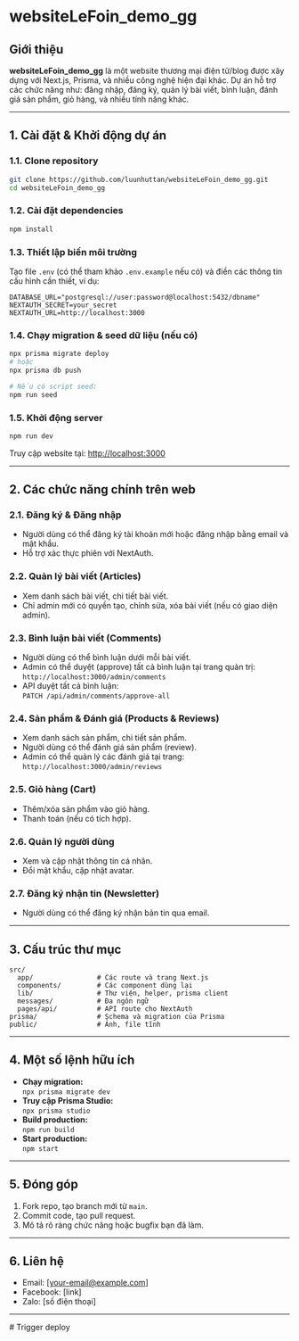 # websiteLeFoin_demo_gg

## Giới thiệu

**websiteLeFoin_demo_gg** là một website thương mại điện tử/blog được xây dựng với Next.js, Prisma, và nhiều công nghệ hiện đại khác. Dự án hỗ trợ các chức năng như: đăng nhập, đăng ký, quản lý bài viết, bình luận, đánh giá sản phẩm, giỏ hàng, và nhiều tính năng khác.

---

## 1. Cài đặt & Khởi động dự án

### 1.1. Clone repository

```bash
git clone https://github.com/luunhuttan/websiteLeFoin_demo_gg.git
cd websiteLeFoin_demo_gg
```

### 1.2. Cài đặt dependencies

```bash
npm install
```

### 1.3. Thiết lập biến môi trường

Tạo file `.env` (có thể tham khảo `.env.example` nếu có) và điền các thông tin cấu hình cần thiết, ví dụ:

```
DATABASE_URL="postgresql://user:password@localhost:5432/dbname"
NEXTAUTH_SECRET=your_secret
NEXTAUTH_URL=http://localhost:3000
```

### 1.4. Chạy migration & seed dữ liệu (nếu có)

```bash
npx prisma migrate deploy
# hoặc
npx prisma db push

# Nếu có script seed:
npm run seed
```

### 1.5. Khởi động server

```bash
npm run dev
```

Truy cập website tại: [http://localhost:3000](http://localhost:3000)

---

## 2. Các chức năng chính trên web

### 2.1. Đăng ký & Đăng nhập

- Người dùng có thể đăng ký tài khoản mới hoặc đăng nhập bằng email và mật khẩu.
- Hỗ trợ xác thực phiên với NextAuth.

### 2.2. Quản lý bài viết (Articles)

- Xem danh sách bài viết, chi tiết bài viết.
- Chỉ admin mới có quyền tạo, chỉnh sửa, xóa bài viết (nếu có giao diện admin).

### 2.3. Bình luận bài viết (Comments)

- Người dùng có thể bình luận dưới mỗi bài viết.
- Admin có thể duyệt (approve) tất cả bình luận tại trang quản trị:  
  `http://localhost:3000/admin/comments`
- API duyệt tất cả bình luận:  
  `PATCH /api/admin/comments/approve-all`

### 2.4. Sản phẩm & Đánh giá (Products & Reviews)

- Xem danh sách sản phẩm, chi tiết sản phẩm.
- Người dùng có thể đánh giá sản phẩm (review).
- Admin có thể quản lý các đánh giá tại trang:  
  `http://localhost:3000/admin/reviews`

### 2.5. Giỏ hàng (Cart)

- Thêm/xóa sản phẩm vào giỏ hàng.
- Thanh toán (nếu có tích hợp).

### 2.6. Quản lý người dùng

- Xem và cập nhật thông tin cá nhân.
- Đổi mật khẩu, cập nhật avatar.

### 2.7. Đăng ký nhận tin (Newsletter)

- Người dùng có thể đăng ký nhận bản tin qua email.

---

## 3. Cấu trúc thư mục

```
src/
  app/                # Các route và trang Next.js
  components/         # Các component dùng lại
  lib/                # Thư viện, helper, prisma client
  messages/           # Đa ngôn ngữ
  pages/api/          # API route cho NextAuth
prisma/               # Schema và migration của Prisma
public/               # Ảnh, file tĩnh
```

---

## 4. Một số lệnh hữu ích

- **Chạy migration:**  
  `npx prisma migrate dev`
- **Truy cập Prisma Studio:**  
  `npx prisma studio`
- **Build production:**  
  `npm run build`
- **Start production:**  
  `npm start`

---

## 5. Đóng góp

1. Fork repo, tạo branch mới từ `main`.
2. Commit code, tạo pull request.
3. Mô tả rõ ràng chức năng hoặc bugfix bạn đã làm.

---

## 6. Liên hệ

- Email: [your-email@example.com]
- Facebook: [link]
- Zalo: [số điện thoại]

---

#   T r i g g e r   d e p l o y  
 
